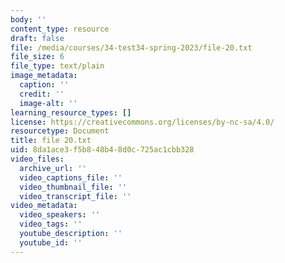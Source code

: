 ```yaml
---
body: ''
content_type: resource
draft: false
file: /media/courses/34-test34-spring-2023/file-20.txt
file_size: 6
file_type: text/plain
image_metadata:
  caption: ''
  credit: ''
  image-alt: ''
learning_resource_types: []
license: https://creativecommons.org/licenses/by-nc-sa/4.0/
resourcetype: Document
title: file 20.txt
uid: 8da1ace3-f5b8-48b4-8d0c-725ac1cbb328
video_files:
  archive_url: ''
  video_captions_file: ''
  video_thumbnail_file: ''
  video_transcript_file: ''
video_metadata:
  video_speakers: ''
  video_tags: ''
  youtube_description: ''
  youtube_id: ''
---
```

